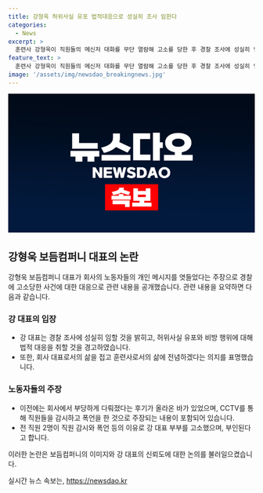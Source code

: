 ```yaml
---
title: 강형욱 허위사실 유포 법적대응으로 성실히 조사 임한다
categories:
  - News
excerpt: >
  훈련사 강형욱이 직원들의 메신저 대화를 무단 열람해 고소를 당한 후 경찰 조사에 성실히 임할 것을 밝혔다. 강 대표는 법적 대응을 포함한 단호한 조치를 취할 것을 경고하며, 훈련사로의 삶에 전념하고자 한다고 밝혔다. 이에 앞서 강 대표가 운영하던 보듬컴퍼니에서 받은 부당대우 후기로 논란이 일었고, 전 직원 2명이 강 대표 부부를 고소한 상황이다. 강 대표 부부는 일부 의혹을 부인하며 직원들을 감시하고 폭언을 일삼았다는 주장에 대해 유튜브를 통해 사과했다.
feature_text: >
  훈련사 강형욱이 직원들의 메신저 대화를 무단 열람해 고소를 당한 후 경찰 조사에 성실히 임할 것을 밝혔다. 강 대표는 법적 대응을 포함한 단호한 조치를 취할 것을 경고하며, 훈련사로의 삶에 전념하고자 한다고 밝혔다. 이에 앞서 강 대표가 운영하던 보듬컴퍼니에서 받은 부당대우 후기로 논란이 일었고, 전 직원 2명이 강 대표 부부를 고소한 상황이다. 강 대표 부부는 일부 의혹을 부인하며 직원들을 감시하고 폭언을 일삼았다는 주장에 대해 유튜브를 통해 사과했다.
image: '/assets/img/newsdao_breakingnews.jpg'
---
```


<p><img src="/assets/img/newsdao_breakingnews.jpg" alt="koreaapp 속보" /></p>

<h2 data-ke-size="size26">강형욱 보듬컴퍼니 대표의 논란</h2>

<p data-ke-size="size16">강형욱 보듬컴퍼니 대표가 회사의 노동자들의 개인 메시지를 엿들었다는 주장으로 경찰에 고소당한 사건에 대한 대응으로 관련 내용을 공개했습니다. 관련 내용을 요약하면 다음과 같습니다.</p>

<h3>강 대표의 입장</h3>

<ul>
    <li>강 대표는 경찰 조사에 성실히 임할 것을 밝히고, 허위사실 유포와 비방 행위에 대해 법적 대응을 취할 것을 경고하였습니다.</li>
    <li>또한, 회사 대표로서의 삶을 접고 훈련사로서의 삶에 전념하겠다는 의지를 표명했습니다.</li>
</ul>

<h3>노동자들의 주장</h3>

<ul>
    <li>이전에는 회사에서 부당하게 다뤄졌다는 후기가 올라온 바가 있었으며, CCTV를 통해 직원들을 감시하고 폭언을 한 것으로 주장되는 내용이 포함되어 있습니다.</li>
    <li>전 직원 2명이 직원 감시와 폭언 등의 이유로 강 대표 부부를 고소했으며, 부인된다고 합니다.</li>
</ul>

<p>이러한 논란은 보듬컴퍼니의 이미지와 강 대표의 신뢰도에 대한 논의를 불러일으켰습니다.</p>
실시간 뉴스 속보는, <a href="https://newsdao.kr" rel="dofollow">https://newsdao.kr</a>


